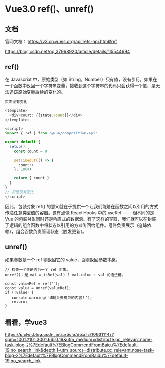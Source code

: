 # Vue3.0 ref()、unref()

## 文档
官网文档： https://v3.cn.vuejs.org/api/refs-api.html#ref


https://blog.csdn.net/qq_37968920/article/details/115544694

## ref()

在 Javascript 中，原始类型（如 String，Number）只有值，没有引用。如果在一个函数中返回一个字符串变量，接收到这个字符串的代码只会获得一个值，是无法追踪原始变量后续的变化的。


```
页面没有变化
```


```javascript
<template>
  <div>count: {{state.count}}</div>
</template>

<script>
import { ref } from '@vue/composition-api'

export default {
  setup() {
    const count = 0

    setTimeout(() => {
      count++
    }, 1000)

    return { count }
  }
}
// 页面没有变化
</script>

```
因此，包装对象 ref() 的意义就在于提供一个让我们能够在函数之间以引用的方式传递任意类型值的容器。这有点像 React Hooks 中的 useRef —— 但不同的是 Vue 的包装对象同时还是响应式的数据源。有了这样的容器，我们就可以在封装了逻辑的组合函数中将状态以引用的方式传回给组件。组件负责展示（追踪依赖），组合函数负责管理状态（触发更新）。



## unref()

如果参数是一个 ref 则返回它的 value，否则返回参数本身。


```
// 检查一个值是否为一个 ref 对象。
unref()：是 val = isRef(val) ? val.value : val 的语法糖。
```

```
const valueRef = ref('');
const value = unref(valueRef);
if (!value) {
   console.warning('请输入要拷贝的内容！');
   return;
}
```

## 看看，学vue3

https://picker.blog.csdn.net/article/details/109311145?spm=1001.2101.3001.6650.19&utm_medium=distribute.pc_relevant.none-task-blog-2%7Edefault%7EBlogCommendFromBaidu%7Edefault-19.no_search_link&depth_1-utm_source=distribute.pc_relevant.none-task-blog-2%7Edefault%7EBlogCommendFromBaidu%7Edefault-19.no_search_link
